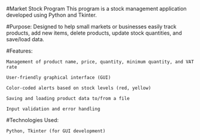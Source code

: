#Market Stock Program
    This program is a stock management application developed using Python and Tkinter.

#Purpose:
    Designed to help small markets or businesses easily track products, add new items, delete products, update stock quantities, and save/load data.

#Features:

    Management of product name, price, quantity, minimum quantity, and VAT rate

    User-friendly graphical interface (GUI)

    Color-coded alerts based on stock levels (red, yellow)

    Saving and loading product data to/from a file

    Input validation and error handling

#Technologies Used:

    Python, Tkinter (for GUI development)

